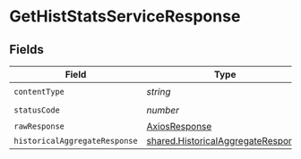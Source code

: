 # GetHistStatsServiceResponse


## Fields

| Field                                                                                    | Type                                                                                     | Required                                                                                 | Description                                                                              |
| ---------------------------------------------------------------------------------------- | ---------------------------------------------------------------------------------------- | ---------------------------------------------------------------------------------------- | ---------------------------------------------------------------------------------------- |
| `contentType`                                                                            | *string*                                                                                 | :heavy_check_mark:                                                                       | N/A                                                                                      |
| `statusCode`                                                                             | *number*                                                                                 | :heavy_check_mark:                                                                       | N/A                                                                                      |
| `rawResponse`                                                                            | [AxiosResponse](https://axios-http.com/docs/res_schema)                                  | :heavy_minus_sign:                                                                       | N/A                                                                                      |
| `historicalAggregateResponse`                                                            | [shared.HistoricalAggregateResponse](../../models/shared/historicalaggregateresponse.md) | :heavy_minus_sign:                                                                       | OK                                                                                       |